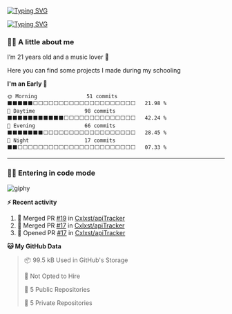 [![Typing SVG](https://readme-typing-svg.demolab.com?font=Fira+Code&size=30&weight=600&pause=1000&color=000000&center=true&vCenter=true&repeat=false&random=false&width=1120&lines=C%C3%A9leste)](https://git.io/typing-svg)

[![Typing SVG](https://readme-typing-svg.demolab.com?font=Fira+Code&size=24&duration=5000&pause=700&color=000000&center=true&vCenter=true&random=false&width=1120&lines=Student;Full+stack+developer;Web+designer)](https://git.io/typing-svg)

### 🤙🏻 A little about me
I’m 21 years old and a music lover 🤩

Here you can find some projects I made during my schooling

<!--START_SECTION:early_night-->
**I'm an Early 🐤** 

```text
🌞 Morning                51 commits          ⬛⬛⬛⬛⬛⬜⬜⬜⬜⬜⬜⬜⬜⬜⬜⬜⬜⬜⬜⬜⬜⬜⬜⬜⬜   21.98 % 
🌆 Daytime                98 commits          ⬛⬛⬛⬛⬛⬛⬛⬛⬛⬛⬛⬜⬜⬜⬜⬜⬜⬜⬜⬜⬜⬜⬜⬜⬜   42.24 % 
🌃 Evening                66 commits          ⬛⬛⬛⬛⬛⬛⬛⬜⬜⬜⬜⬜⬜⬜⬜⬜⬜⬜⬜⬜⬜⬜⬜⬜⬜   28.45 % 
🌙 Night                  17 commits          ⬛⬛⬜⬜⬜⬜⬜⬜⬜⬜⬜⬜⬜⬜⬜⬜⬜⬜⬜⬜⬜⬜⬜⬜⬜   07.33 % 
```



<!--END_SECTION:early_night-->

---

### 👩‍💻 Entering in code mode
![giphy](https://github.com/Cxlxst/Cxlxst/assets/98654036/6fb7f298-8371-4ca1-a56c-5b7bff19239c)



<!-- **🔧 Technical stack** -->

**⚡ Recent activity**
<!--START_SECTION:activity-->
1. 🎉 Merged PR [#19](https://github.com/Cxlxst/apiTracker/pull/19) in [Cxlxst/apiTracker](https://github.com/Cxlxst/apiTracker)
2. 🎉 Merged PR [#17](https://github.com/Cxlxst/apiTracker/pull/17) in [Cxlxst/apiTracker](https://github.com/Cxlxst/apiTracker)
3. 💪 Opened PR [#17](https://github.com/Cxlxst/apiTracker/pull/17) in [Cxlxst/apiTracker](https://github.com/Cxlxst/apiTracker)
<!--END_SECTION:activity-->


<!--START_SECTION:waka_data-->
**🐱 My GitHub Data** 

> 📦 99.5 kB Used in GitHub's Storage 
 > 
> 🚫 Not Opted to Hire
 > 
> 📜 5 Public Repositories 
 > 
> 🔑 5 Private Repositories 
 > 

<!--END_SECTION:waka_data-->
